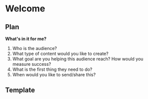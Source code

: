 # Welcome

## Plan

**What's in it for me?**

1. Who is the audience?
2. What type of content would you like to create?
3. What goal are you helping this audience reach? How would you measure success?
4. What is the first thing they need to do?
5. When would you like to send/share this?

## Template

